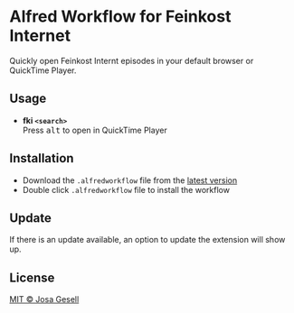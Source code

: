 # Alfred Workflow for Feinkost Internet

Quickly open Feinkost Internt episodes in your default browser or QuickTime
Player.

## Usage

- **fki `<search>`**  
  Press <kbd>alt</kbd> to open in QuickTime Player

## Installation

- Download the `.alfredworkflow` file from the [latest version](https://github.com/josa42/alfred-feinkost-internet/releases/download/1.0.1/alfred-feinkost-internet-1.0.1.alfredworkflow)
- Double click `.alfredworkflow` file to install the workflow

## Update

If there is an update available, an option to update the extension will show up.

## License

[MIT © Josa Gesell](LICENSE)
